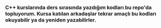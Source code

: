 ### C++ kurslarında ders sırasında yazdığım kodları bu repo'da topluyorum. Kursa katılan arkadaşlar tekrar amaçlı bu kodları okuyabilir ya da yeniden yazabilirler.

